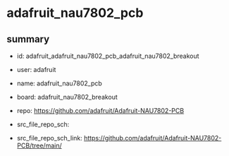 # adafruit_nau7802_pcb
 
## summary 
* id: adafruit_adafruit_nau7802_pcb_adafruit_nau7802_breakout
* user: adafruit
* name: adafruit_nau7802_pcb
* board: adafruit_nau7802_breakout
* repo: https://github.com/adafruit/Adafruit-NAU7802-PCB



* src_file_repo_sch: 
* src_file_repo_sch_link: https://github.com/adafruit/Adafruit-NAU7802-PCB/tree/main/






